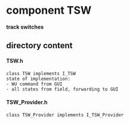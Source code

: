 # component TSW
**track switches**

## directory content

#### TSW.h
```
class TSW implements I_TSW
state of implementation:
- WU command from GUI
- all states from field, forwarding to GUI
```

#### TSW_Provider.h
```
class TSW_Provider implements I_TSW_Provider
```
